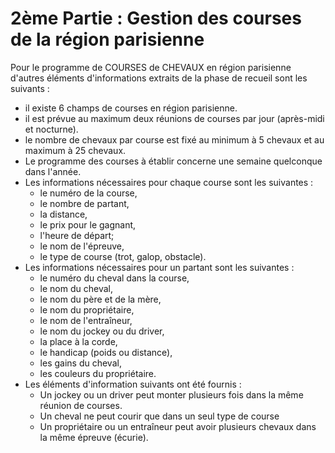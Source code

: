 2ème Partie : Gestion des courses de la région parisienne
=========

Pour le programme de COURSES de CHEVAUX en région parisienne d'autres éléments d'informations extraits de la phase de recueil sont les suivants :
- il existe 6 champs de courses en région parisienne.
- il est prévue au maximum deux réunions de courses par jour (après-midi et nocturne).
- le nombre de chevaux par course est fixé au minimum à 5 chevaux et au maximum à 25 chevaux.
- Le programme des courses à établir concerne une semaine quelconque dans l'année.
- Les informations nécessaires pour chaque course sont les suivantes :
    * le numéro de la course,
    * le nombre de partant,
    * la distance,
    * le prix pour le gagnant,
    * l'heure de départ;
    * le nom de l'épreuve,
    * le type de course (trot, galop, obstacle).
- Les informations nécessaires pour un partant sont les suivantes :
    * le numéro du cheval dans la course,
    * le nom du cheval,
    * le nom du père et de la mère,
    * le nom du propriétaire,
    * le nom de l'entraîneur,
    * le nom du jockey ou du driver,
    * la place à la corde,
    * le handicap (poids ou distance),
    * les gains du cheval,
    * les couleurs du propriétaire.
- Les éléments d'information suivants ont été fournis :
    * Un jockey ou un driver peut monter plusieurs fois dans la même réunion de courses.
    * Un cheval ne peut courir que dans un seul type de course
    * Un propriétaire ou un entraîneur peut avoir plusieurs chevaux dans la même épreuve (écurie).
